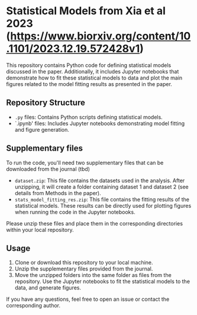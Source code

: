 
# Statistical Models from Xia et al 2023 (https://www.biorxiv.org/content/10.1101/2023.12.19.572428v1)

This repository contains Python code for defining statistical models discussed in the paper. Additionally, it includes Jupyter notebooks that demonstrate how to fit these statistical models to data and plot the main figures related to the model fitting results as presented in the paper.

## Repository Structure

- `.py` files: Contains Python scripts defining statistical models.
- `.ipynb' files: Includes Jupyter notebooks demonstrating model fitting and figure generation.

## Supplementary files

To run the code, you'll need two supplementary files that can be downloaded from the journal (tbd)

- `dataset.zip`: This file contains the datasets used in the analysis. After unzipping, it will create a folder containing dataset 1 and dataset 2 (see details from Methods in the paper).
- `stats_model_fitting_res.zip`: This file contains the fitting results of the statistical models. These results can be directly used for plotting figures when running the code in the Jupyter notebooks.

Please unzip these files and place them in the corresponding directories within your local repository.


## Usage

1. Clone or download this repository to your local machine.
2. Unzip the supplementary files provided from the journal.
3. Move the unzipped folders into the same folder as files from the repository. Use the Jupyter notebooks to fit the statistical models to the data, and generate figures.


If you have any questions, feel free to open an issue or contact the corresponding author. 



